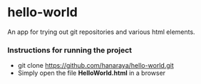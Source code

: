 # hello-world
An app for trying out git repositories and various html elements.

### Instructions for running the project

* git clone https://github.com/hanaraya/hello-world.git
* Simply open the file **HelloWorld.html** in a browser

